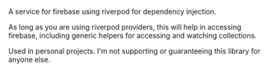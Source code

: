 A service for firebase using riverpod for dependency injection.

As long as you are using riverpod providers, this will help in accessing firebase, including generic helpers for accessing and watching collections.

Used in personal projects. I'm not supporting or guaranteeing this library for anyone else.
